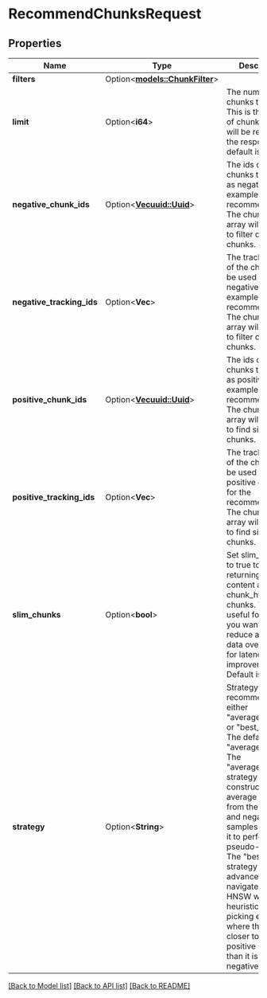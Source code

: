 # RecommendChunksRequest

## Properties

Name | Type | Description | Notes
------------ | ------------- | ------------- | -------------
**filters** | Option<[**models::ChunkFilter**](ChunkFilter.md)> |  | [optional]
**limit** | Option<**i64**> | The number of chunks to return. This is the number of chunks which will be returned in the response. The default is 10. | [optional]
**negative_chunk_ids** | Option<[**Vec<uuid::Uuid>**](uuid::Uuid.md)> | The ids of the chunks to be used as negative examples for the recommendation. The chunks in this array will be used to filter out similar chunks. | [optional]
**negative_tracking_ids** | Option<**Vec<String>**> | The tracking_ids of the chunks to be used as negative examples for the recommendation. The chunks in this array will be used to filter out similar chunks. | [optional]
**positive_chunk_ids** | Option<[**Vec<uuid::Uuid>**](uuid::Uuid.md)> | The ids of the chunks to be used as positive examples for the recommendation. The chunks in this array will be used to find similar chunks. | [optional]
**positive_tracking_ids** | Option<**Vec<String>**> | The tracking_ids of the chunks to be used as positive examples for the recommendation. The chunks in this array will be used to find similar chunks. | [optional]
**slim_chunks** | Option<**bool**> | Set slim_chunks to true to avoid returning the content and chunk_html of the chunks. This is useful for when you want to reduce amount of data over the wire for latency improvement. Default is false. | [optional]
**strategy** | Option<**String**> | Strategy to use for recommendations, either \"average_vector\" or \"best_score\". The default is \"average_vector\". The \"average_vector\" strategy will construct a single average vector from the positive and negative samples then use it to perform a pseudo-search. The \"best_score\" strategy is more advanced and navigates the HNSW with a heuristic of picking edges where the point is closer to the positive samples than it is the negatives. | [optional]

[[Back to Model list]](../README.md#documentation-for-models) [[Back to API list]](../README.md#documentation-for-api-endpoints) [[Back to README]](../README.md)


